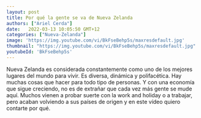 ```yaml
---
layout: post
title: Por qué la gente se va de Nueva Zelanda
authors: ["Ariel Cerda"]
date:   2022-03-13 10:05:50 GMT+12
categories: ["Nueva-Zelanda"]
image: 'https://img.youtube.com/vi/BkFseBehp5s/maxresdefault.jpg'
thumbnail: "https://img.youtube.com/vi/BkFseBehp5s/maxresdefault.jpg"
youtubeId: 'BkFseBehp5s'
---
```


Nueva Zelanda es considerada constantemente como uno de los mejores lugares del mundo para vivir. Es diversa, dinámica y polifacética. Hay muchas cosas que hacer para todo tipo de personas. Y con una economía que sigue creciendo, no es de extrañar que cada vez más gente se mude aquí. Muchos vienen a probar suerte con la work and holiday o a trabajar, pero acaban volviendo a sus países de origen y en este vídeo quiero contarte por qué.
